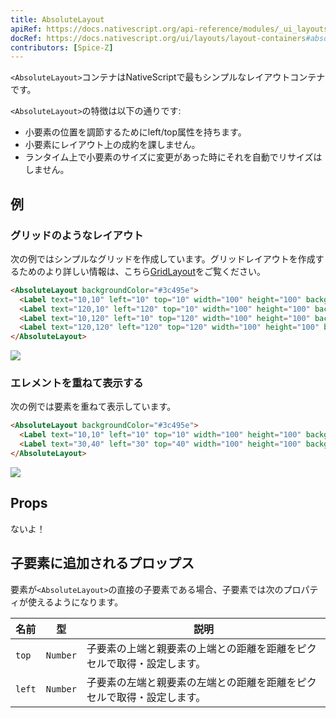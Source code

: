 ```yaml
---
title: AbsoluteLayout
apiRef: https://docs.nativescript.org/api-reference/modules/_ui_layouts_absolute_layout_
docRef: https://docs.nativescript.org/ui/layouts/layout-containers#absolutelayout
contributors: [Spice-Z]
---
```


`<AbsoluteLayout>`コンテナはNativeScriptで最もシンプルなレイアウトコンテナです。 

`<AbsoluteLayout>`の特徴は以下の通りです:

* 小要素の位置を調節するためにleft/top属性を持ちます。
* 小要素にレイアウト上の成約を課しません。
* ランタイム上で小要素のサイズに変更があった時にそれを自動でリサイズはしません。

## 例

### グリッドのようなレイアウト

次の例ではシンプルなグリッドを作成しています。グリッドレイアウトを作成するためのより詳しい情報は、こちら[GridLayout](/ja/docs/elements/layouts/grid-layout)をご覧ください。

```html
<AbsoluteLayout backgroundColor="#3c495e">
  <Label text="10,10" left="10" top="10" width="100" height="100" backgroundColor="#43b883"/>
  <Label text="120,10" left="120" top="10" width="100" height="100" backgroundColor="#43b883"/>
  <Label text="10,120" left="10" top="120" width="100" height="100" backgroundColor="#43b883"/>
  <Label text="120,120" left="120" top="120" width="100" height="100" backgroundColor="#43b883"/>
</AbsoluteLayout>
```
<img class="md:w-1/2 lg:w-1/3" src="https://art.nativescript-vue.org/layouts/absolute_layout_grid.svg" />

### エレメントを重ねて表示する

次の例では要素を重ねて表示しています。

```html
<AbsoluteLayout backgroundColor="#3c495e">
  <Label text="10,10" left="10" top="10" width="100" height="100" backgroundColor="#289062"/>
  <Label text="30,40" left="30" top="40" width="100" height="100" backgroundColor="#43b883"/>
</AbsoluteLayout>
```
<img class="md:w-1/2 lg:w-1/3" src="https://art.nativescript-vue.org/layouts/absolute_layout_overlap.svg" />

## Props

ないよ！

## 子要素に追加されるプロップス

要素が`<AbsoluteLayout>`の直接の子要素である場合、子要素では次のプロパティが使えるようになります。

| 名前 | 型 | 説明 |
|------|------|-------------|
| `top` | `Number` | 子要素の上端と親要素の上端との距離を距離をピクセルで取得・設定します。
| `left` | `Number` | 子要素の左端と親要素の左端との距離を距離をピクセルで取得・設定します。
